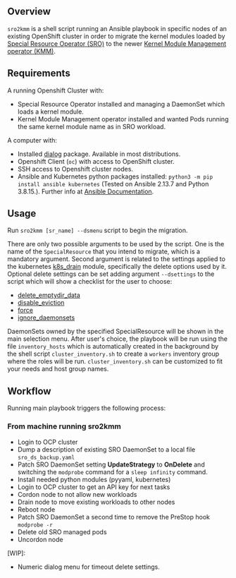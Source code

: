 ## Overview

`sro2kmm` is a shell script running an Ansible playbook in specific nodes of an existing OpenShift cluster in order to migrate the kernel modules loaded by [Special Resource Operator (SRO)](https://github.com/openshift/special-resource-operator) to the newer [Kernel Module Management operator (KMM)](https://github.com/rh-ecosystem-edge/kernel-module-management).

## Requirements

A running Openshift Cluster with:
- Special Resource Operator installed and managing a DaemonSet which loads a kernel module.
- Kernel Module Management operator installed and wanted Pods running the same kernel module name as in SRO workload.

A computer with:

- Installed [dialog](https://invisible-island.net/dialog/) package. Available in most distributions.
- Openshift Client (`oc`) with access to OpenShift cluster.
- SSH access to Openshift cluster nodes.
- Ansible and Kubernetes python packages installed: `python3 -m pip install ansible kubernetes`
(Tested on Ansible 2.13.7 and Python 3.8.15.). Further info at [Ansible Documentation](https://docs.ansible.com/ansible/latest/installation_guide/index.html).

## Usage

Run `sro2kmm [sr_name] --dsmenu` script to begin the migration.

There are only two possible arguments to be used by the script. One is the name of the `SpecialResource` that you intend to migrate, which is a mandatory argument.
Second argument is related to the settings applied to the kubernetes [k8s_drain](https://docs.ansible.com/ansible/latest/collections/kubernetes/core/k8s_drain_module.html#parameters) module, specifically the delete options used by it. Optional delete settings can be set adding argument `--dsettings` to the script which will show a checklist for the user to choose:

- [delete_emptydir_data](https://docs.ansible.com/ansible/latest/collections/kubernetes/core/k8s_drain_module.html#parameter-delete_options/delete_emptydir_data)
- [disable_eviction](https://docs.ansible.com/ansible/latest/collections/kubernetes/core/k8s_drain_module.html#parameter-delete_options/disable_eviction)
- [force](https://docs.ansible.com/ansible/latest/collections/kubernetes/core/k8s_drain_module.html#parameter-delete_options/force)
- [ignore_daemonsets](https://docs.ansible.com/ansible/latest/collections/kubernetes/core/k8s_drain_module.html#parameter-delete_options/ignore_daemonsets)


DaemonSets owned by the specified SpecialResource will be shown in the main selection menu. After user's choice, the playbook will be run using the file `inventory_hosts`  which is automatically created in the background by the shell script `cluster_inventory.sh` to create a `workers` inventory group where the roles will be run. `cluster_inventory.sh` can be customized to fit your needs and host group names.

## Workflow
Running main playbook triggers the following process:

### From machine running sro2kmm 
- Login to OCP cluster
- Dump a description of existing SRO DaemonSet to a local file `sro_ds_backup.yaml`
- Patch SRO DaemonSet setting **UpdateStrategy** to **OnDelete** and switching the `modprobe` command for a `sleep infinity` command.
- Install needed python modules (pyyaml, kubernetes)
- Login to OCP cluster to get an API key for next tasks
- Cordon node to not allow new workloads
- Drain node to move existing workloads to other nodes
- Reboot node
- Patch SRO DaemonSet a second time to remove the PreStop hook `modprobe -r`
- Delete old SRO managed pods
- Uncordon node

[WIP]:
- Numeric dialog menu for timeout delete settings.
